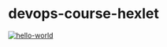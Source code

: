 # devops-course-hexlet

[![hello-world](https://github.com/shimmeg/devops-course-hexlet/actions/workflows/hello-world.yml/badge.svg)](https://github.com/EEFIMOVA2021/java-project-lvl2/actions)

